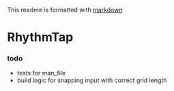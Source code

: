 
This readme is formatted with [markdown](https://docs.github.com/en/get-started/writing-on-github/getting-started-with-writing-and-formatting-on-github/basic-writing-and-formatting-syntax)

# RhythmTap




### todo
* tests for man_file
* build logic for snapping input with correct grid length


